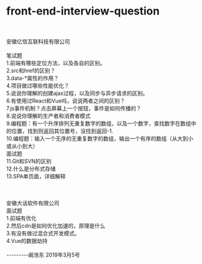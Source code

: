 # front-end-interview-question
<br/>
<br/>
安徽亿信互联科技有限公司
<br/>
<br/>
笔试题
<br/>
1.前端有哪些定位方法，以及各自的区别。
<br/>
2.src和href的区别？
<br/>
3.data-*属性的作用？
<br/>
4.项目做过哪些性能优化？
<br/>
5.说说你理解的创建ajax过程，以及同步与异步请求的区别。
<br/>
6.有使用过React和Vue吗，说说两者之间的区别？
<br/>
7.js事件机制？点击屏幕上一个按钮，事件是如何传播的？
<br/>
8.说说你理解的生产者和消费者模式
<br/>
9.编程题：有一个升序排列无重复数字的数组，以及一个数字，查找数字在数组中的位置，找到则返回其位置号，没找到返回-1.
<br/>
10.编程题：输入一个无序的无重复数字的数组，输出一个有序的数组（从大到小或从小到大）
<br/>
面试题
<br/>
11.Git和SVN的区别
<br/>
12.什么是分布式存储
<br/>
13.SPA单页面，详细解释
<br/>
<br/>
<br/>
<br/>
安徽大话软件有限公司
<br/>
面试题
<br/>
1.前端有优化
<br/>
2.然后cdn是如何优化加速的，原理是什么
<br/>
3.有没有做过混合式开发模式。
<br/>
4.Vue的数据劫持
<br/>
<br/>
                                                                                                ---------阚浩东  2019年3月5号
